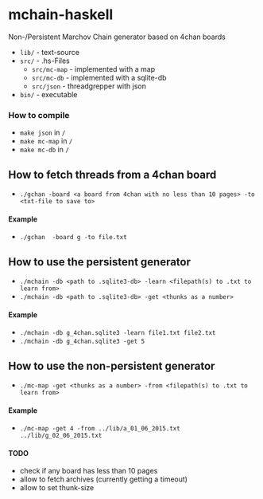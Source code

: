 # mchain-haskell
Non-/Persistent Marchov Chain generator based on 4chan boards

* `lib/`    - text-source
* `src/`    - .hs-Files
  * `src/mc-map`    - implemented with a map
  * `src/mc-db`     - implemented with a sqlite-db
  * `src/json`      - threadgrepper with json
* `bin/`    - executable


### How to compile

  * `make json` in `/`
  * `make mc-map` in `/`
  * `make mc-db` in `/`

## How to fetch threads from a 4chan board


* `./gchan -board <a board from 4chan with no less than 10 pages> -to <txt-file to save to>`

#### Example

* `./gchan  -board g -to file.txt`

## How to use the persistent generator

* `./mchain -db <path to .sqlite3-db> -learn <filepath(s) to .txt to learn from>`
* `./mchain -db <path to .sqlite3-db> -get <thunks as a number>`

#### Example

* `./mchain -db g_4chan.sqlite3 -learn file1.txt file2.txt`
* `./mchain -db g_4chan.sqlite3 -get 5`

## How to use the non-persistent generator

* `./mc-map -get <thunks as a number> -from <filepath(s) to .txt to learn from>`

#### Example

* `./mc-map -get 4 -from ../lib/a_01_06_2015.txt ../lib/g_02_06_2015.txt`

#### TODO

* check if any board has less than 10 pages
* allow to fetch archives (currently getting a timeout)
* allow to set thunk-size